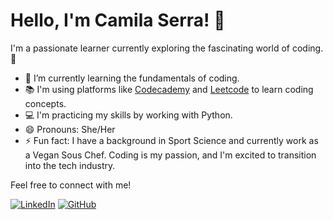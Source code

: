 # Hello, I'm Camila Serra! 👋

I'm a passionate learner currently exploring the fascinating world of coding. 🌱

- 🌱 I’m currently learning the fundamentals of coding.
- 📚 I'm using platforms like [Codecademy](https://www.codecademy.com/) and [Leetcode](https://leetcode.com/) to learn coding concepts.
- 💻 I'm practicing my skills by working with Python.
- 😄 Pronouns: She/Her
- ⚡ Fun fact: I have a background in Sport Science and currently work as a Vegan Sous Chef. Coding is my passion, and I'm excited to transition into the tech industry.

Feel free to connect with me!

[![LinkedIn](https://img.shields.io/badge/LinkedIn-Connect-blue?logo=linkedin&style=flat-square)](https://www.linkedin.com/in/camilacsserra/)
[![GitHub](https://img.shields.io/badge/GitHub-Follow-black?logo=github&style=flat-square)](https://github.com/camilacsserra)

 
